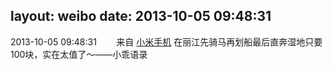layout: weibo
date: 2013-10-05 09:48:31
---
<meta name="referrer" content="no-referrer" />

2013-10-05 09:48:31  &nbsp;&nbsp;&nbsp;&nbsp;&nbsp;&nbsp; 来自 <a href="http://app.weibo.com/t/feed/22zMnn" rel="nofollow">小米手机</a>
在丽江先骑马再划船最后直奔湿地只要100块，实在太值了～——小乖语录 ​​​
